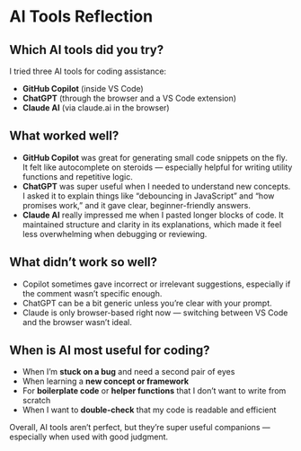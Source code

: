 # AI Tools Reflection

## Which AI tools did you try?

I tried three AI tools for coding assistance:
- **GitHub Copilot** (inside VS Code)
- **ChatGPT** (through the browser and a VS Code extension)
- **Claude AI** (via claude.ai in the browser)

## What worked well?

- **GitHub Copilot** was great for generating small code snippets on the fly. It felt like autocomplete on steroids — especially helpful for writing utility functions and repetitive logic.
- **ChatGPT** was super useful when I needed to understand new concepts. I asked it to explain things like “debouncing in JavaScript” and “how promises work,” and it gave clear, beginner-friendly answers.
- **Claude AI** really impressed me when I pasted longer blocks of code. It maintained structure and clarity in its explanations, which made it feel less overwhelming when debugging or reviewing.

## What didn’t work so well?

- Copilot sometimes gave incorrect or irrelevant suggestions, especially if the comment wasn’t specific enough.
- ChatGPT can be a bit generic unless you’re clear with your prompt.
- Claude is only browser-based right now — switching between VS Code and the browser wasn’t ideal.

## When is AI most useful for coding?

- When I’m **stuck on a bug** and need a second pair of eyes
- When learning a **new concept or framework**
- For **boilerplate code** or **helper functions** that I don’t want to write from scratch
- When I want to **double-check** that my code is readable and efficient

Overall, AI tools aren’t perfect, but they’re super useful companions — especially when used with good judgment.
